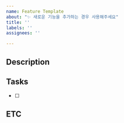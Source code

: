 ```yaml
---
name: Feature Template
about: "✨ 새로운 기능을 추가하는 경우 사용해주세요"
title: ''
labels: ''
assignees: ''

---
```


<!-- 이슈 제목은 `[Feature] ${제목}`과 같이 작성헤주세요 -->
<!-- Labels와 Assignees을 등록해주세요 -->

## Description
<!-- 추가할 기능에 대해 설명해주세요 -->

## Tasks
<!-- 진행해야 하는 작업들을 적어주세요 -->
- [ ]

## ETC
<!-- 참고해야 하는 내용이 있다면 적어주세요 -->
